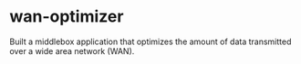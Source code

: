 # wan-optimizer
Built a middlebox application that optimizes the amount of data transmitted over a wide area network (WAN).
